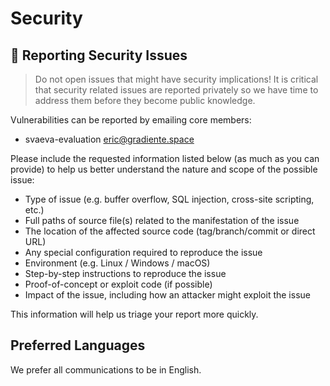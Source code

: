 # Security

## 🔐 Reporting Security Issues

> Do not open issues that might have security implications!
> It is critical that security related issues are reported privately so we have time to address them before they become public knowledge.

Vulnerabilities can be reported by emailing core members:

- svaeva-evaluation [eric@gradiente.space](mailto:eric@gradiente.space)

Please include the requested information listed below (as much as you can provide) to help us better understand the nature and scope of the possible issue:

- Type of issue (e.g. buffer overflow, SQL injection, cross-site scripting, etc.)
- Full paths of source file(s) related to the manifestation of the issue
- The location of the affected source code (tag/branch/commit or direct URL)
- Any special configuration required to reproduce the issue
- Environment (e.g. Linux / Windows / macOS)
- Step-by-step instructions to reproduce the issue
- Proof-of-concept or exploit code (if possible)
- Impact of the issue, including how an attacker might exploit the issue

This information will help us triage your report more quickly.

## Preferred Languages

We prefer all communications to be in English.
